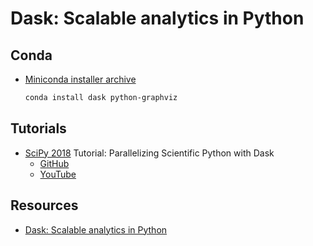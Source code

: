# Dask: Scalable analytics in Python

## Conda

  - [Miniconda installer archive](https://repo.continuum.io/miniconda/)
    ```bash
    conda install dask python-graphviz
    ```

## Tutorials

  - [SciPy 2018](https://scipy2018.scipy.org) Tutorial: Parallelizing Scientific Python with Dask
    * [GitHub](https://github.com/martindurant/dask-tutorial-scipy-2018)
    * [YouTube](https://www.youtube.com/watch?v=mqdglv9GnM8)
    
## Resources

  - [Dask: Scalable analytics in Python](http://dask.pydata.org)
